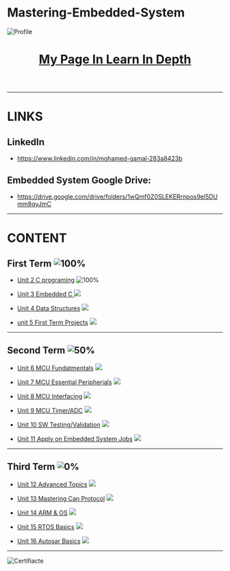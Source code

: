 # Mastering-Embedded-System

![Profile](https://user-images.githubusercontent.com/85452808/193259516-554171bb-5329-4ca3-a2a1-d3ff9a703ab7.PNG)
<br>
# <p align = "center"><fint size = 30pt>[My Page In Learn In Depth](https://www.learn-in-depth.com/online-diploma/mohamedabdof603%40gmail.com)</font></p>
<br>

*******
# LINKS

## LinkedIn
* https://www.linkedin.com/in/mohamed-gamal-283a8423b

## Embedded System Google Drive:
* https://drive.google.com/drive/folders/1wQmf0Z0SLEKERrnpos9el5DUmm8qyJmC

*******
# CONTENT 

## **First Term** ![100%](https://progress-bar.dev/100/?title=Done)


* [Unit 2 C programing](https://github.com/MohamedGad-12/Embedded-System/tree/main/Unit_2_C_Programming)
![100%](https://progress-bar.dev/100/)<br>


* [Unit 3 Embedded C ](https://github.com/MohamedGad-12/Embedded-System/tree/main/Unit_3_Embedded_C) ![](https://progress-bar.dev/100)<br>


* [Unit 4 Data Structures](https://github.com/MohamedGad-12/Embedded-System/tree/main/Unit_4_Data_Structures) ![](https://progress-bar.dev/100)<br>


* [unit 5 First Term Projects](https://github.com/MohamedGad-12/Embedded-System/tree/main/Unit_5_First_Term_Projects) ![](https://progress-bar.dev/100)<br>


***
## **Second Term** ![50%](https://progress-bar.dev/50/?title=ON_Progress)

* [Unit 6 MCU Fundatmentals](https://github.com/MohamedGad-12/Embedded-System/tree/main/Unit_6_MCU_Fundamentals) ![](https://us-central1-progress-markdown.cloudfunctions.net/progress/100)<br>

* [Unit 7 MCU Essential Peripherials](https://github.com/MohamedGad-12/Embedded-System/tree/main/Unit_7_MCU_Essential_Peripherials) ![](https://us-central1-progress-markdown.cloudfunctions.net/progress/100)<br>

* [Unit 8 MCU Interfacing](https://github.com/MohamedGad-12/Embedded-System/tree/main/Unit_8_MCU_Interfacing) ![](https://us-central1-progress-markdown.cloudfunctions.net/progress/100)<br>

* [Unit 9 MCU Timer/ADC](https://github.com/MohamedGad-12/Embedded-System) ![](https://us-central1-progress-markdown.cloudfunctions.net/progress/0)<br>

* [Unit 10 SW Testing/Validation](https://github.com/MohamedGad-12/Embedded-System) ![](https://us-central1-progress-markdown.cloudfunctions.net/progress/0)<br>

* [Unit 11 Apply on Embedded System Jobs](https://github.com/MohamedGad-12/Embedded-System) ![](https://us-central1-progress-markdown.cloudfunctions.net/progress/0)<br>

***
## **Third Term** ![0%](https://progress-bar.dev/0/?title=Soon)

* [Unit 12 Advanced Topics](https://github.com/MohamedGad-12/Embedded-System) ![](https://us-central1-progress-markdown.cloudfunctions.net/progress/0)<br>

* [Unit 13 Mastering Can Protocol](https://github.com/MohamedGad-12/Embedded-System) ![](https://us-central1-progress-markdown.cloudfunctions.net/progress/0)<br>
* [Unit 14 ARM & OS](https://github.com/MohamedGad-12/Embedded-System) ![](https://us-central1-progress-markdown.cloudfunctions.net/progress/0)<br>
* [Unit 15 RTOS Basics](https://github.com/MohamedGad-12/Embedded-System) ![](https://us-central1-progress-markdown.cloudfunctions.net/progress/0)<br>
* [Unit 16 Autosar Basics](https://github.com/MohamedGad-12/Embedded-System) ![](https://us-central1-progress-markdown.cloudfunctions.net/progress/0)<br>
***

![Certifiacte](https://user-images.githubusercontent.com/85452808/193260122-01b69324-6d2e-4afc-9128-7aad0a7d4151.PNG)

